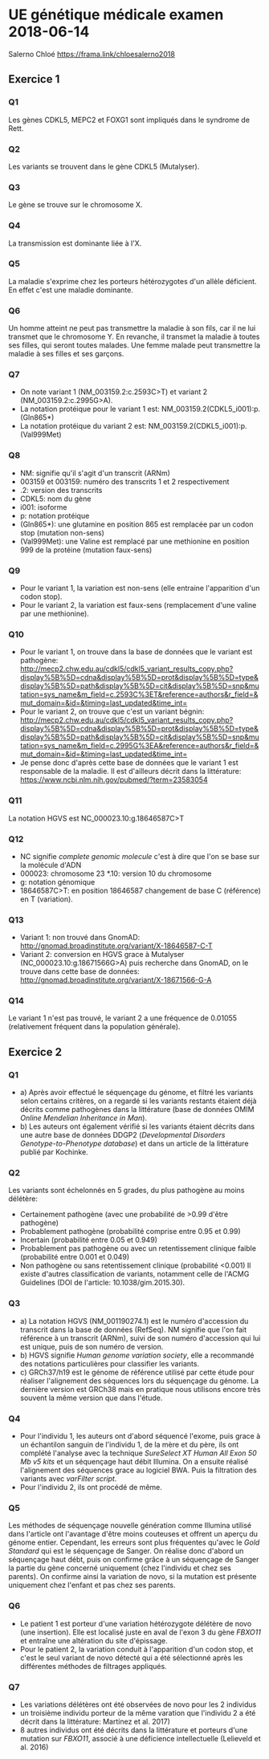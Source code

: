# UE génétique médicale examen 2018-06-14
Salerno Chloé
https://frama.link/chloesalerno2018
## Exercice 1
### Q1
Les gènes CDKL5, MEPC2 et FOXG1 sont impliqués dans le syndrome de Rett.
### Q2
Les variants se trouvent dans le gène CDKL5 (Mutalyser).
### Q3
Le gène se trouve sur le chromosome X.
### Q4
La transmission est dominante liée à l'X.
### Q5
La maladie s'exprime chez les porteurs hétérozygotes d'un allèle déficient. En effet c'est une maladie dominante.
### Q6
Un homme atteint ne peut pas transmettre la maladie à son fils, car il ne lui transmet que le chromosome Y. En revanche, il transmet la maladie à toutes ses filles, qui seront toutes malades. Une femme malade peut transmettre la maladie à ses filles et ses garçons.
### Q7
* On note variant 1 (NM_003159.2:c.2593C>T) et variant 2 (NM_003159.2:c.2995G>A).
* La notation protéique pour le variant 1 est: NM_003159.2(CDKL5_i001):p.(Gln865*)
* La notation protéique du variant 2 est: NM_003159.2(CDKL5_i001):p.(Val999Met)
### Q8
* NM: signifie qu'il s'agit d'un transcrit (ARNm)
* 003159 et 003159: numéro des transcrits 1 et 2 respectivement
* .2: version des transcrits
* CDKL5: nom du gène
* i001: isoforme 
* p: notation protéique
* (Gln865*): une glutamine en position 865 est remplacée par un codon stop (mutation non-sens)
* (Val999Met): une Valine est remplacé par une methionine en position 999 de la protéine (mutation faux-sens)
### Q9
* Pour le variant 1, la variation est non-sens (elle entraine l'apparition d'un codon stop).
* Pour le variant 2, la variation est faux-sens (remplacement d'une valine par une methionine).
### Q10
* Pour le variant 1, on trouve dans la base de données que le variant est pathogène: http://mecp2.chw.edu.au/cdkl5/cdkl5_variant_results_copy.php?display%5B%5D=cdna&display%5B%5D=prot&display%5B%5D=type&display%5B%5D=path&display%5B%5D=cit&display%5B%5D=snp&mutation=sys_name&m_field=c.2593C%3ET&reference=authors&r_field=&mut_domain=&id=&timing=last_updated&time_int=
* Pour le variant 2, on trouve que c'est un variant bégnin: http://mecp2.chw.edu.au/cdkl5/cdkl5_variant_results_copy.php?display%5B%5D=cdna&display%5B%5D=prot&display%5B%5D=type&display%5B%5D=path&display%5B%5D=cit&display%5B%5D=snp&mutation=sys_name&m_field=c.2995G%3EA&reference=authors&r_field=&mut_domain=&id=&timing=last_updated&time_int=
* Je pense donc d'après cette base de données que le variant 1 est responsable de la maladie. Il est d'ailleurs décrit dans la littérature: https://www.ncbi.nlm.nih.gov/pubmed/?term=23583054
### Q11
La notation HGVS est NC_000023.10:g.18646587C>T
### Q12
* NC signifie *complete genomic molecule* c'est à dire que l'on se base sur la molécule d'ADN
* 000023: chromosome 23
*.10: version 10 du chromosome
* g: notation génomique
* 18646587C>T: en position 18646587 changement de base C (référence) en T (variation).
### Q13
* Variant 1: non trouvé dans GnomAD: http://gnomad.broadinstitute.org/variant/X-18646587-C-T
* Variant 2: conversion en HGVS grace à Mutalyser (NC_000023.10:g.18671566G>A) puis recherche dans GnomAD, on le trouve dans cette base de données: http://gnomad.broadinstitute.org/variant/X-18671566-G-A
### Q14
Le variant 1 n'est pas trouvé, le variant 2 a une fréquence de 0.01055 (relativement fréquent dans la population générale).
## Exercice 2
### Q1
* a) Après avoir effectué le séquençage du génome, et filtré les variants selon certains critères, on a regardé si les variants restants étaient déjà décrits comme pathogènes dans la littérature (base de données OMIM *Online Mendelian Inheritance in Man*).
* b) Les auteurs ont également vérifié si les variants étaient décrits dans une autre base de données DDGP2 (*Developmental Disorders Genotype-to-Phenotype database*) et dans un article de la littérature publié par Kochinke.
### Q2
Les variants sont échelonnés en 5 grades, du plus pathogène au moins délétère:
* Certainement pathogène (avec une probabilité de >0.99 d'être pathogène)
* Probablement pathogène (probabilité comprise entre 0.95 et 0.99)
* Incertain (probabilité entre 0.05 et 0.949)
* Probablement pas pathogène ou avec un retentissement clinique faible (probabilité entre 0.001 et 0.049)
* Non pathogène ou sans retentissement clinique (probabilité <0.001)
Il existe d'autres classification de variants, notamment celle de l'ACMG Guidelines (DOI de l'article: 10.1038/gim.2015.30).
### Q3
* a) La notation HGVS (NM_001190274.1) est le numéro d'accession du transcrit dans la base de données (RefSeq). NM signifie que l'on fait référence à un transcrit (ARNm), suivi de son numéro d'accession qui lui est unique, puis de son numéro de version.
* b) HGVS signifie *Human genome variation society*, elle a recommandé des notations particulières pour classifier les variants.
* c) GRCh37/h19 est le génome de référence utilisé par cette étude pour réaliser l'alignement des séquences lors du séquençage du génome. La dernière version est GRCh38 mais en pratique nous utilisons encore très souvent la même version que dans l'étude.
### Q4
* Pour l'individu 1, les auteurs ont d'abord séquencé l'exome, puis grace à un échantilon sanguin de l'individu 1, de la mère et du père, ils ont complété l'analyse avec la technique *SureSelect XT Human 
All Exon 50 Mb v5 kits* et un séquençage haut débit Illumina. On a ensuite réalisé l'alignement des séquences grace au logiciel BWA. Puis la filtration des variants avec  *varFilter script*.
* Pour l'individu 2, ils ont procédé de même.
### Q5
Les méthodes de séquençage nouvelle génération comme Illumina utilisé dans l'article ont l'avantage d'être moins couteuses et offrent un aperçu du génome entier. Cependant, les erreurs sont plus fréquentes qu'avec le *Gold Standard* qui est le séquençage de Sanger. On réalise donc d'abord un séquençage haut débt, puis on confirme grâce à un séquençage de Sanger la partie du gène concerné uniquement (chez l'individu et chez ses parents). On confirme ainsi la variation de novo, si la mutation est présente uniquement chez l'enfant et pas chez ses parents.
### Q6 
* Le patient 1 est porteur d'une variation hétérozygote délétère de novo (une insertion). Elle est localisé juste en aval de l'exon 3 du gène *FBXO11* et entraîne une altération du site d'épissage.
* Pour le patient 2, la variation conduit à l'apparition d'un codon stop, et c'est le seul variant de novo détecté qui a été sélectionné après les différentes méthodes de filtrages appliqués.
### Q7
* Les variations délétères ont été observées de novo pour les 2 individus
* un troisième individu porteur de la même varation que l'individu 2 a été décrit dans la littérature: Martínez et al. 2017)
* 8 autres individus ont été décrits dans la littérature et porteurs d'une mutation sur *FBXO11*, associé à une déficience intellectuelle (Lelieveld et al. 2016)

